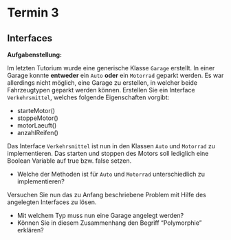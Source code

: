 # Termin 3

## Interfaces

__Aufgabenstellung:__

Im letzten Tutorium wurde eine generische Klasse `Garage` erstellt. In einer Garage konnte __entweder__ ein `Auto` __oder__ ein `Motorrad` geparkt werden. Es war allerdings nicht möglich, eine Garage zu erstellen, in welcher beide Fahrzeugtypen geparkt werden können. Erstellen Sie ein Interface `Verkehrsmittel`, welches folgende Eigenschaften vorgibt:

  * starteMotor()
  * stoppeMotor()
  * motorLaeuft()
  * anzahlReifen()

Das Interface `Verkehrsmittel` ist nun in den Klassen `Auto` und `Motorrad` zu implementieren. Das starten und stoppen des Motors soll lediglich eine Boolean Variable auf true bzw. false setzen.

  * Welche der Methoden ist für `Auto` und `Motorrad` unterschiedlich zu implementieren?

Versuchen Sie nun das zu Anfang beschriebene Problem mit Hilfe des angelegten Interfaces zu lösen. 

  * Mit welchem Typ muss nun eine Garage angelegt werden?
  * Können Sie in diesem Zusammenhang den Begriff “Polymorphie” erklären?


